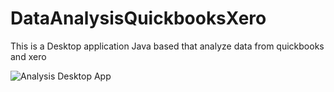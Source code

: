 # DataAnalysisQuickbooksXero
This is a Desktop application Java based that analyze data from quickbooks and xero

<img alt="Analysis Desktop App" src="http://imgur.com/a/aOE5D" />


